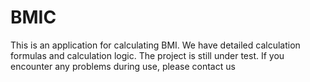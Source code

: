 # BMIC
This is an application for calculating BMI. We have detailed calculation formulas and calculation logic. The project is still under test. If you encounter any problems during use, please contact us
